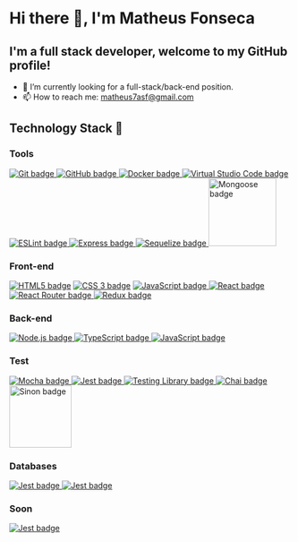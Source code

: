 # Hi there 👋, I'm Matheus Fonseca
## I'm a full stack developer, welcome to my GitHub profile!

- 🔭 I’m currently looking for a full-stack/back-end position.
- 📫 How to reach me: matheus7asf@gmail.com

## Technology Stack :rocket:
### Tools
<a target="_blank" href="https://git-scm.com/">
<img src="https://img.shields.io/badge/GIT-E44C30?style=for-the-badge&logo=git&logoColor=white" alt="Git badge"/>
</a>
<a target="_blank" href="https://github.com/">
<img src="https://img.shields.io/badge/github-%23121011.svg?style=for-the-badge&logo=github&logoColor=white" alt="GitHub badge"/>
</a> 
<a target="_blank" href="https://www.docker.com/">
<img src="https://img.shields.io/badge/Docker-2CA5E0?style=for-the-badge&logo=docker&logoColor=white" alt="Docker badge"/>
</a> 
<a target="_blank" href="https://code.visualstudio.com/">
<img src="https://img.shields.io/badge/Visual_Studio_Code-0078D4?style=for-the-badge&logo=visual%20studio%20code&logoColor=white" alt="Virtual Studio Code badge"/>
</a> 
<a target="_blank" href="https://eslint.org/">
<img src="https://img.shields.io/badge/eslint-3A33D1?style=for-the-badge&logo=eslint&logoColor=white" alt="ESLint badge"/>
</a> 
<a target="_blank" href="https://expressjs.com/">
<img src="https://img.shields.io/badge/Express.js-000000?style=for-the-badge&logo=express&logoColor=white" alt="Express badge"/>
</a>
<a target="_blank" href="https://sequelize.org/">
<img src="https://img.shields.io/badge/Sequelize.js-323330?style=for-the-badge&logo=sequelize&logoColor=blue" alt="Sequelize badge"/>
</a>
<a target="_blank" href="https://mongoosejs.com/">
<img src="https://user-images.githubusercontent.com/99046967/230514903-8cc64fa8-684f-499b-ba67-f9f401eb22ea.png" alt="Mongoose badge" width=121/>
</a>    


### Front-end

<a target="_blank" href="https://dev.w3.org/html5/spec-LC/">
<img src="https://img.shields.io/badge/HTML5-E34F26?style=for-the-badge&logo=html5&logoColor=white" alt="HTML5 badge" /></a> 
<a target="_blank" href="https://www.w3.org/Style/CSS/Overview.en.html">
<img src="https://img.shields.io/badge/CSS3-1572B6?style=for-the-badge&logo=css3&logoColor=white" alt="CSS 3 badge"/></a> 
<a target="_blank" href="https://www.javascript.com/">
<img src="https://img.shields.io/badge/javascript-F7DF1E?style=for-the-badge&logo=javaScript&logoColor=black" alt="JavaScript badge"/>
</a>
<a target="_blank" href="https://reactnative.dev/">
<img src="https://img.shields.io/badge/React-20232A?style=for-the-badge&logo=react&logoColor=61DAFB" alt="React badge"/>
</a> 
<a target="_blank" href="https://reactrouter.com/en/main">
<img src="https://img.shields.io/badge/React_Router-CA4245?style=for-the-badge&logo=react-router&logoColor=white" alt="React Router badge"/>
</a>
<a target="_blank" href="https://redux.js.org/">
<img src="https://img.shields.io/badge/Redux-593D88?style=for-the-badge&logo=redux&logoColor=white" alt="Redux badge"/>
</a> 

### Back-end

<a target="_blank" href="https://nodejs.org/en">
<img src="https://img.shields.io/badge/-Node.js-339933?style=for-the-badge&logo=node.js&logoColor=black" alt="Node.js badge"/>
</a> 
<!-- Another way to put the badge -->
<!-- [Node.js-card]: https://img.shields.io/badge/-Node.js-339933?style=for-the-badge&logo=node.js&logoColor=black
[Node.js-url]: https://nodejs.org/en
[![Node.js][Node.js-card]][Node.js-url] -->
  <a target="_blank" href="https://www.typescriptlang.org/">
  <img src="https://img.shields.io/badge/-Typescript-3178C6?style=for-the-badge&logo=typescript&logoColor=black" alt="TypeScript badge"/>
  </a> 
  <a target="_blank" href="https://www.javascript.com/">
  <img src="https://img.shields.io/badge/javascript-F7DF1E?style=for-the-badge&logo=javaScript&logoColor=black" alt="JavaScript badge"/>
  </a>




### Test

  <a target="_blank" href="https://mochajs.org/">
  <img src="https://img.shields.io/badge/Mocha-8D6748?style=for-the-badge&logo=Mocha&logoColor=white" alt="Mocha badge"/>
  </a>
  <a target="_blank" href="https://jestjs.io/pt-BR/">
  <img src="https://img.shields.io/badge/Jest-C21325?style=for-the-badge&logo=jest&logoColor=white" alt="Jest badge"/>
  </a>
  <a target="_blank" href="https://testing-library.com/">
  <img src="https://img.shields.io/badge/-Testing_Library-%23E33332?style=for-the-badge&logo=testing-library&logoColor=white" alt="Testing Library badge"/>
  </a>
  <a target="_blank" href="https://www.chaijs.com/">
  <img src="https://img.shields.io/badge/chai-A30701?style=for-the-badge&logo=chai&logoColor=white" alt="Chai badge"/>
  </a>
  <a target="_blank" href="https://sinonjs.org/">
  <img src="https://user-images.githubusercontent.com/102390423/227820983-14a61ffc-53d0-42f9-a97a-636e3f04611c.png" alt="Sinon badge" width="111"/>
  </a>

### Databases
  <a target="_blank" href="https://www.mysql.com/">
  <img src="https://img.shields.io/badge/MySQL-005C84?style=for-the-badge&logo=mysql&logoColor=white" alt="Jest badge"/>
  </a>
  <a target="_blank" href="https://www.mongodb.com/">
  <img src="https://img.shields.io/badge/MongoDB-4EA94B?style=for-the-badge&logo=mongodb&logoColor=white" alt="Jest badge"/>
  </a> 

### Soon
  <a target="_blank" href="https://www.google.com/maps">
  <img src="https://img.shields.io/badge/python-3670A0?style=for-the-badge&logo=python&logoColor=ffdd54" alt="Jest badge"/>
  </a> 

<!--
**MatheusAugustoFonseca/MatheusAugustoFonseca** is a ✨ _special_ ✨ repository because its `README.md` (this file) appears on your GitHub profile.

Here are some ideas to get you started:

- 🔭 I’m currently working on ...
- 🌱 I’m currently learning ...
- 👯 I’m looking to collaborate on ...
- 🤔 I’m looking for help with ...
- 💬 Ask me about ...
- 📫 How to reach me: ...
- 😄 Pronouns: ...
- ⚡ Fun fact: ...
-->
